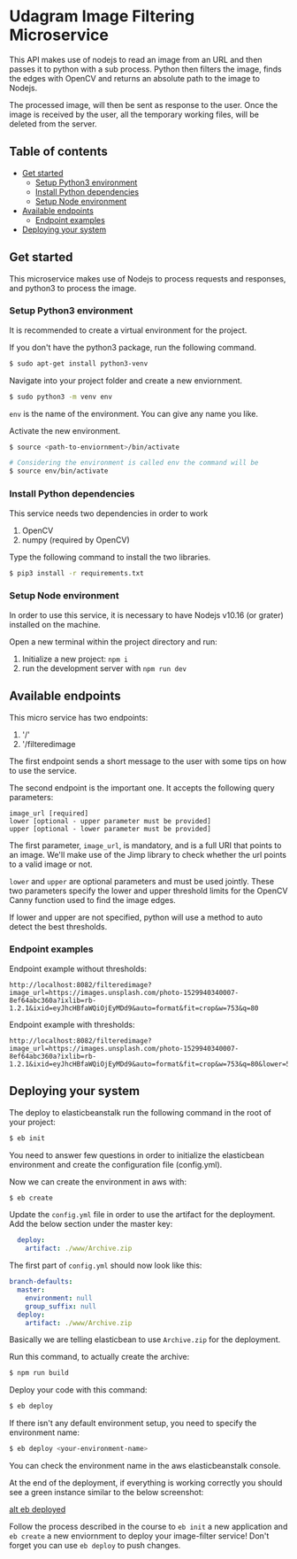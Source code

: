 # Udagram Image Filtering Microservice

This API makes use of nodejs to read an image from an URL and then passes it to python with a sub process. Python then filters the image, finds the edges with OpenCV and returns an absolute path to the image to Nodejs.

The processed image, will then be sent as response to the user. Once the image is received by the user, all the temporary working files, will be deleted from the server.

## Table of contents
+ [Get started](#get-started)
  * [Setup Python3 environment](#setup-python3-environment)
  * [Install Python dependencies](#install-python-dependencies)
  * [Setup Node environment](#setup-node-environment)
+ [Available endpoints](#availabe-endpoints)
  * [Endpoint examples](#endpoint-examples)
+ [Deploying your system](#deploying-your-system)



## Get started
This microservice makes use of Nodejs to process requests and responses, and python3 to process the image.

### Setup Python3 environment
It is recommended to create a virtual environment for the project.

If you don't have the python3 package, run the following command.
```sh
$ sudo apt-get install python3-venv
```

Navigate into your project folder and create a new enviornment.
```sh
$ sudo python3 -m venv env
```

`env` is the name of the environment. You can give any name you like.

Activate the new environment.

```sh
$ source <path-to-enviornment>/bin/activate

# Considering the environment is called env the command will be
$ source env/bin/activate
```

### Install Python dependencies
This service needs two dependencies in order to work
1. OpenCV
2. numpy (required by OpenCV)

Type the following command to install the two libraries.
```sh
$ pip3 install -r requirements.txt
```

### Setup Node environment

In order to use this service, it is necessary to have Nodejs v10.16 (or grater) installed on the machine.

Open a new terminal within the project directory and run:

1. Initialize a new project: `npm i`
2. run the development server with `npm run dev`

## Available endpoints

This micro service has two endpoints:
1. '/'
2. '/filteredimage

The first endpoint sends a short message to the user with some tips on how to use the service.

The second endpoint is the important one. It accepts the following query parameters:

```
image_url [required]
lower [optional - upper parameter must be provided]
upper [optional - lower parameter must be provided]
```

The first parameter, `image_url`, is mandatory, and is a full URI that points to an image.
We'll make use of the Jimp library to check whether the url points to a valid image or not.

`lower` and `upper` are optional parameters and must be used jointly. These two parameters specify the lower and upper threshold limits for the OpenCV Canny function used to find the image edges.

If lower and upper are not specified, python will use a method to auto detect the best thresholds.

### Endpoint examples

Endpoint example without thresholds:
```
http://localhost:8082/filteredimage?image_url=https://images.unsplash.com/photo-1529940340007-8ef64abc360a?ixlib=rb-1.2.1&ixid=eyJhcHBfaWQiOjEyMDd9&auto=format&fit=crop&w=753&q=80
```

Endpoint example with thresholds:
```
http://localhost:8082/filteredimage?image_url=https://images.unsplash.com/photo-1529940340007-8ef64abc360a?ixlib=rb-1.2.1&ixid=eyJhcHBfaWQiOjEyMDd9&auto=format&fit=crop&w=753&q=80&lower=50&upper=200
```

## Deploying your system

The deploy to elasticbeanstalk run the following command in the root of your project:
```sh
$ eb init
```
You need to answer few questions in order to initialize the elasticbean environment and create the configuration file (config.yml).

Now we can create the environment in aws with:
```sh
$ eb create
```

Update the `config.yml` file in order to use the artifact for the deployment. Add the below section under the master key:

```yml
  deploy:
    artifact: ./www/Archive.zip
```

The first part of `config.yml` should now look like this:

```yml
branch-defaults:
  master:
    environment: null
    group_suffix: null
  deploy:
    artifact: ./www/Archive.zip
```

Basically we are telling elasticbean to use `Archive.zip` for the deployment.

Run this command, to actually create the archive:
```sh
$ npm run build
```

Deploy your code with this command:
```sh
$ eb deploy
```

If there isn't any default environment setup, you need to specify the environment name:

```sh
$ eb deploy <your-environment-name>
```

You can check the environment name in the aws elasticbeanstalk console.

At the end of the deployment, if everything is working correctly you should see a green instance similar to the below screenshot:

[alt eb deployed](./eb_deployed.png)

Follow the process described in the course to `eb init` a new application and `eb create` a new enviornment to deploy your image-filter service! Don't forget you can use `eb deploy` to push changes.
